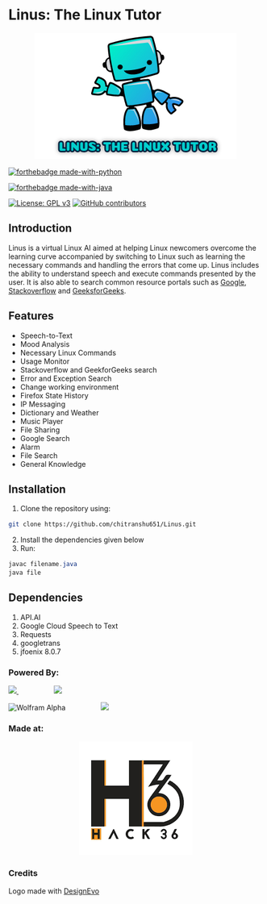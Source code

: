 # Linus: The Linux Tutor
<p align="center">
<img src="Assets/logo.jpg"/>
  </p>
  
[![forthebadge made-with-python](http://ForTheBadge.com/images/badges/made-with-python.svg)](https://www.python.org/)

[![forthebadge made-with-java](http://ForTheBadge.com/images/badges/made-with-java.svg)](https://www.java.com/)

[![License: GPL v3](https://img.shields.io/badge/License-GPLv3-green.svg)](https://www.gnu.org/licenses/gpl-3.0)
[![GitHub contributors](https://img.shields.io/github/contributors/chitranshu651/Linus.svg)](https://github.com/chitranshu651/Linus/graphs/contributors)
## Introduction
  Linus is a virtual Linux AI aimed at helping Linux newcomers overcome the learning curve accompanied by switching to Linux such as learning the necessary commands and handling the errors that come up. Linus includes the ability to understand speech and execute commands presented by the user. It is also able to search common resource portals such as [Google](https://www.google.com), [Stackoverflow](https://www.stackoverflow.com) and [GeeksforGeeks](https://www.geeksforgeeks.com).

## Features
 * Speech-to-Text
 * Mood Analysis
 * Necessary Linux Commands
 * Usage Monitor
 * Stackoverflow and GeekforGeeks search
 * Error and Exception Search
 * Change working environment
 * Firefox State History
 * IP Messaging
 * Dictionary and Weather
 * Music Player
 * File Sharing
 * Google Search
 * Alarm
 * File Search
 * General Knowledge
 
## Installation
1) Clone the repository using:
```bash
git clone https://github.com/chitranshu651/Linus.git
```
2) Install the dependencies given below
3)  Run:
```java
javac filename.java
java file
```

## Dependencies
1) API.AI
1) Google Cloud Speech to Text
1) Requests
1) googletrans
1) jfoenix 8.0.7
### Powered By:

<img src="https://blog.dialogflow.com/images/logo.svg" width="300px"/><a href="https://hasura.io">
  <img hspace="70px" width="250px" src="https://graphql-engine-cdn.hasura.io/img/powered_by_hasura_black.svg" />
</a>

<img src="https://lh3.googleusercontent.com/iDUNgf_-e5bF7SkzouPJJOQNvV1PIZ6JDHiuypxC5EUQmQFtf6-Youp1lss4KdcIMWQ" width="300px" alt="Wolfram Alpha"/><img src="https://blog.equinix.com/wp-content/uploads/2018/04/google-cloud.jpg" width="300px" hspace="70px"/>

### Made at:

<p align="center">
<img src="Assets/hack36.png" />
</p>
 
 ### Credits
 <div>Logo made with <a href="https://www.designevo.com/en/" title="Free Online Logo Maker">DesignEvo</a></div>

